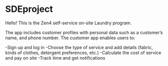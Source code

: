 # SDEproject
Hello! 
This is the Zen4 self-service on-site Laundry program.


The app includes customer profiles with personal data such as a customer’s name, and phone number. The customer app enables users to:

-Sign up and log in
-Choose the type of service and add details (fabric, kinds of clothes, detergent preferences, etc.)
-Calculate the cost of service and pay on site
-Track time and get notifications 

